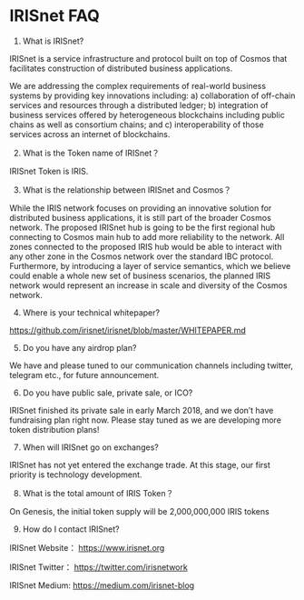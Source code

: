 # IRISnet FAQ

1. What is IRISnet?

IRISnet is a service infrastructure and protocol built on top of Cosmos that facilitates construction of distributed business applications.

We are addressing the complex requirements of real-world business systems by providing key innovations including: a) collaboration of off-chain services and resources through a distributed ledger; b) integration of business services offered by heterogeneous blockchains including public chains as well as consortium chains; and c) interoperability of those services across an internet of blockchains.

2. What is the Token name of IRISnet？

IRISnet Token is IRIS.

3. What is the relationship between IRISnet and Cosmos？

While the IRIS network focuses on providing an innovative solution for distributed business applications, it is still part of the broader Cosmos network. The proposed IRISnet hub is going to be the first regional hub connecting to Cosmos main hub to add more reliability to the network. All zones connected to the proposed IRIS hub would be able to interact with any other zone in the Cosmos network over the standard IBC protocol. Furthermore, by introducing a layer of service semantics, which we believe could enable a whole new set of business scenarios, the planned IRIS network would represent an increase in scale and diversity of the Cosmos network.

4. Where is your technical whitepaper?

https://github.com/irisnet/irisnet/blob/master/WHITEPAPER.md

5. Do you have any airdrop plan?

We have and please tuned to our communication channels including twitter, telegram etc., for future announcement.

6. Do you have public sale, private sale, or ICO?

IRISnet finished its private sale in early March 2018, and we don’t have fundraising plan right now. Please stay tuned as we are developing more token distribution plans!

7. When will IRISnet go on exchanges?

IRISnet has not yet entered the exchange trade. At this stage, our first priority is technology development.

8. What is the total amount of IRIS Token？

On Genesis, the initial token supply will be 2,000,000,000 IRIS tokens

9. How do I contact IRISnet?

IRISnet Website：
https://www.irisnet.org

IRISnet Twitter：
https://twitter.com/irisnetwork

IRISnet Medium:
https://medium.com/irisnet-blog
